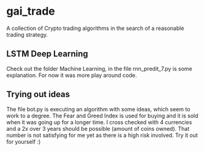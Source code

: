# gai_trade
A collection of Crypto trading algorithms in the search of a reasonable trading strategy.

## LSTM Deep Learning
Check out the folder Machine Learning, in the file rnn_predit_7.py is some explanation. For now it was more play around code.

## Trying out ideas
The file bot.py is executing an algorithm with some ideas, which seem to work to a degree. The Fear and Greed Index is used for buying and it is sold when it was going up for a longer time. I cross checked with 4 currencies and a 2x over 3 years should be possible (amount of coins owned). That number is not satisfying for me yet as there is a high risk involved. Try it out for yourself :)
